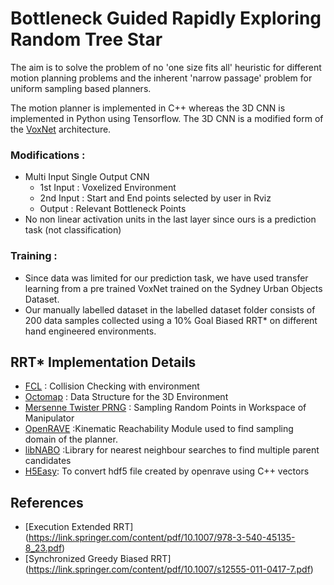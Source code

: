 # Bottleneck Guided Rapidly Exploring Random Tree Star

The aim is to solve the problem of no 'one size fits all' heuristic for different motion planning problems and the inherent 'narrow passage' problem for uniform sampling based planners. 

The motion planner is implemented in C++ whereas the 3D CNN is implemented in Python using Tensorflow. The 3D CNN is a modified form of the [VoxNet](https://www.ri.cmu.edu/pub_files/2015/9/voxnet_maturana_scherer_iros15.pdf) architecture. 

### Modifications :

* Multi Input Single Output CNN 
  * 1st Input : Voxelized Environment
  * 2nd Input : Start and End points selected by user in Rviz
  * Output : Relevant Bottleneck Points
* No non linear activation units in the last layer since ours is a prediction task (not classification)

### Training :

* Since data was limited for our prediction task, we have used transfer learning from a pre trained VoxNet trained on the Sydney Urban Objects Dataset.
* Our manually labelled dataset in the labelled dataset folder consists of 200 data samples collected using a 10% Goal Biased RRT* on different hand engineered environments.

## RRT* Implementation Details 
* [FCL](https://github.com/flexible-collision-library/fcl) : Collision Checking with environment
* [Octomap](https://github.com/OctoMap/octomap) : Data Structure for the 3D Environment
* [Mersenne Twister PRNG](https://github.com/cslarsen/mersenne-twister) : Sampling Random Points in Workspace of Manipulator
* [OpenRAVE](https://github.com/rdiankov/openrave) :Kinematic Reachability Module used to find sampling domain of the planner.
* [libNABO](https://github.com/ethz-asl/libnabo) :Library for nearest neighbour searches to find multiple parent candidates
* [H5Easy](https://github.com/stevenwalton/H5Easy): To convert hdf5 file created by openrave using C++ vectors

## References 
* [Execution Extended RRT] (https://link.springer.com/content/pdf/10.1007/978-3-540-45135-8_23.pdf)
* [Synchronized Greedy Biased RRT] (https://link.springer.com/content/pdf/10.1007/s12555-011-0417-7.pdf)




